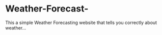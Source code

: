# Weather-Forecast-
This a simple Weather Forecasting website that tells you correctly about weather...
